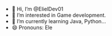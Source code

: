 - 👋 Hi, I’m @ElielDev01
- 👀 I’m interested in Game development.
- 🌱 I’m currently learning Java, Python...
- 😄 Pronouns: Ele


<!---
ElielDev01/ElielDev01 is a ✨ special ✨ repository because its `README.md` (this file) appears on your GitHub profile.
You can click the Preview link to take a look at your changes.
--->

